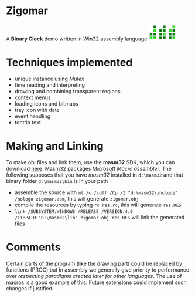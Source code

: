 # Zigomar
A **Binary Clock** demo written in Win32 assembly language
![Zigomar](./source/res/binary_clock.png)
# Techniques implemented
- unique instance using *Mutex*
- time reading and interpreting
- drawing and combining transparent regions
- context menus
- loading icons and bitmaps
- tray icon with date
- event handling
- toottip text
# Making and Linking
To make obj files and link them, use the **masm32** SDK, which you can download [here](http://www.masm32.com/). Masm32 packages *Microsoft Macro assembler*. The following supposes that you have *masm32* installed in ``d:\masm32`` and that binary folder ``d:\masm32\bin`` is in your path
- assemble the source with ``ml /c /coff /Cp /I "d:\masm32\include" /nologo zigomar.asm``, this will generate ``zigomar.obj``
- compile the resources by typing ``rc res.rc``, this will generate ``res.RES`` 
- ``link /SUBSYSTEM:WINDOWS /RELEASE /VERSION:4.0 /LIBPATH:"D:\masm32\lib" zigomar.obj res.RES`` will link the generated files
# Comments
Certain parts of the program (like the drawing part) could be replaced by functions (PROC) but in assembly we generally give priority  to performance over *respecting paradigms created later for other languages*. The use of macros is a good example of this. Future extensions could implement such changes if justified.

